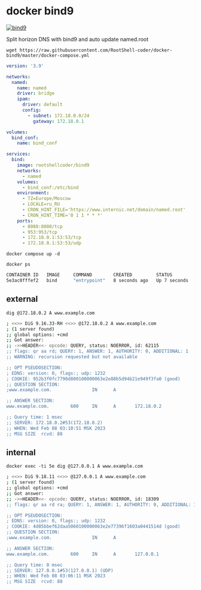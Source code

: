# docker bind9

[![bind9](https://github.com/RootShell-coder/docker-bind9/actions/workflows/docker_build.yml/badge.svg?branch=master)](https://github.com/RootShell-coder/docker-bind9/actions/workflows/docker_build.yml)

Split horizon DNS with bind9 and auto update named.root

`wget https://raw.githubusercontent.com/RootShell-coder/docker-bind9/master/docker-compose.yml`

```yml
version: '3.9'

networks:
  named:
    name: named
    driver: bridge
    ipam:
      driver: default
      config:
        - subnet: 172.18.0.0/24
          gateway: 172.18.0.1

volumes:
  bind_conf:
    name: bind_conf

services:
  bind:
    image: rootshellcoder/bind9
    networks:
      - named
    volumes:
      - bind_conf:/etc/bind
    environment:
      - TZ=Europe/Moscow
      - LOCALE=ru_RU
      - CRON_HINT_FILE='https://www.internic.net/domain/named.root'
      - CRON_HINT_TIME='0 1 1 * * *'
    ports:
      - 8080:8080/tcp
      - 953:953/tcp
      - 172.18.0.1:53:53/tcp
      - 172.18.0.1:53:53/udp
```

`docker compose up -d`

`docker ps`

```bash
CONTAINER ID   IMAGE     COMMAND        CREATED         STATUS         PORTS                                                                                                                            NAMES
5e3ac0fffef2   bind      "entrypoint"   8 seconds ago   Up 7 seconds   0.0.0.0:953->953/tcp, :::953->953/tcp, 172.18.0.1:53->53/tcp, 172.18.0.1:53->53/udp, 0.0.0.0:8080->8080/tcp, :::8080->8080/tcp   bind-bind-1
```

## external

`dig @172.18.0.2 A www.example.com`

```bash
; <<>> DiG 9.16.33-RH <<>> @172.18.0.2 A www.example.com
; (1 server found)
;; global options: +cmd
;; Got answer:
;; ->>HEADER<<- opcode: QUERY, status: NOERROR, id: 62115
;; flags: qr aa rd; QUERY: 1, ANSWER: 1, AUTHORITY: 0, ADDITIONAL: 1
;; WARNING: recursion requested but not available

;; OPT PSEUDOSECTION:
; EDNS: version: 0, flags:; udp: 1232
; COOKIE: 952b3f0fc7790d800100000063e2e88b5d94b21e949f3fa0 (good)
;; QUESTION SECTION:
;www.example.com.               IN      A

;; ANSWER SECTION:
www.example.com.        600     IN      A       172.18.0.2

;; Query time: 1 msec
;; SERVER: 172.18.0.2#53(172.18.0.2)
;; WHEN: Wed Feb 08 03:10:51 MSK 2023
;; MSG SIZE  rcvd: 88

```

## internal

`docker exec -ti 5e dig @127.0.0.1 A www.example.com`

```bash
; <<>> DiG 9.18.11 <<>> @127.0.0.1 A www.example.com
; (1 server found)
;; global options: +cmd
;; Got answer:
;; ->>HEADER<<- opcode: QUERY, status: NOERROR, id: 18309
;; flags: qr aa rd ra; QUERY: 1, ANSWER: 1, AUTHORITY: 0, ADDITIONAL: 1

;; OPT PSEUDOSECTION:
; EDNS: version: 0, flags:; udp: 1232
; COOKIE: 4d85bbef62daa5060100000063e2e77396f1603a0441514d (good)
;; QUESTION SECTION:
;www.example.com.               IN      A

;; ANSWER SECTION:
www.example.com.        600     IN      A       127.0.0.1

;; Query time: 0 msec
;; SERVER: 127.0.0.1#53(127.0.0.1) (UDP)
;; WHEN: Wed Feb 08 03:06:11 MSK 2023
;; MSG SIZE  rcvd: 88
```
